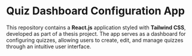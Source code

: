 # **Quiz Dashboard Configuration App**  

This repository contains a **React.js** application styled with **Tailwind CSS**, developed as part of a thesis project. The app serves as a dashboard for configuring quizzes, allowing users to create, edit, and manage quizzes through an intuitive user interface.